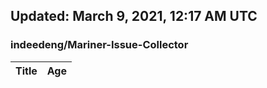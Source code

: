 ## Updated: March 9, 2021, 12:17 AM UTC


### indeedeng/Mariner-Issue-Collector
|**Title**|**Age**|
|:----|:----|